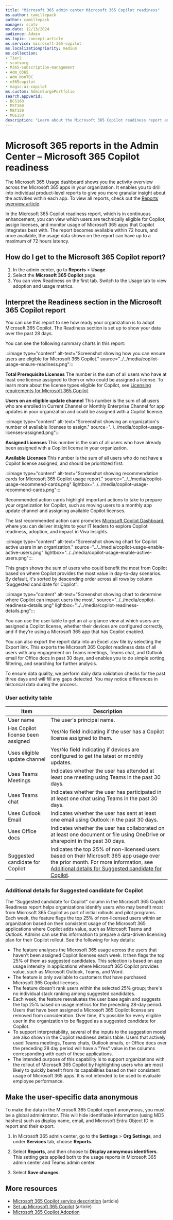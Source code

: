 ```yaml
---
title: "Microsoft 365 admin center Microsoft 365 Copilot readiness"
ms.author: camillepack
author: camillepack
manager: scotv
ms.date: 12/13/2024
audience: Admin
ms.topic: concept-article
ms.service: microsoft-365-copilot
ms.localizationpriority: medium
ms.collection: 
- Tier2
- scotvorg
- M365-subscription-management
- Adm_O365
- Adm_NonTOC
- m365copilot
- magic-ai-copilot
ms.custom: AdminSurgePortfolio
search.appverid:
- BCS160
- MST160
- MET150
- MOE150
description: "Learn about the Microsoft 365 Copilot readiness report and how it can help you assess your organization's readiness to adopt Copilot."
---
```


# Microsoft 365 reports in the Admin Center – Microsoft 365 Copilot readiness

The Microsoft 365 Usage dashboard shows you the activity overview across the Microsoft 365 apps in your organization. It enables you to drill into individual product-level reports to give you more granular insight about the activities within each app. To view all reports, check out the [Reports overview article](activity-reports.md).

In the Microsoft 365 Copilot readiness report, which is in continuous enhancement, you can view which users are technically eligible for Copilot, assign licenses, and monitor usage of Microsoft 365 apps that Copilot integrates best with. The report becomes available within 72 hours, and once available, the usage data shown on the report can have up to a maximum of 72 hours latency.

## How do I get to the Microsoft 365 Copilot report?

1. In the admin center, go to **Reports** > **Usage**.
1. Select the **Microsoft 365 Copilot** page.
1. You can view Readiness on the first tab. Switch to the Usage tab to view adoption and usage metrics.

## Interpret the Readiness section in the Microsoft 365 Copilot report

You can use this report to see how ready your organization is to adopt Microsoft 365 Copilot. The Readiness section is set up to show your data over the past 28 days.

You can see the following summary charts in this report:

:::image type="content" alt-text="Screenshot showing how you can ensure users are eligible for Microsoft 365 Copilot." source="../../media/copilot-usage-ensure-readiness.png":::

**Total Prerequisite Licenses** The number is the sum of all users who have at least one license assigned to them or who could be assigned a license. To learn more about the license types eligible for Copilot, see [Licensing requirements for Microsoft 365 Copilot](/copilot/microsoft-365/microsoft-365-copilot-licensing).

**Users on an eligible update channel** This number is the sum of all users who are enrolled in Current Channel or Monthly Enterprise Channel for app updates in your organization and could be assigned with a Copilot license.

:::image type="content" alt-text="Screenshot showing an organization's number of available licenses to assign." source="../../media/copilot-usage-licenses-assigned.png":::

**Assigned Licenses** This number is the sum of all users who have already been assigned with a Copilot license in your organization.

**Available Licenses** This number is the sum of all users who do not have a Copilot license assigned, and should be prioritized first.

:::image type="content" alt-text="Screenshot showing recommendation cards for Microsoft 365 Copilot usage report." source="../../media/copilot-usage-recommend-cards.png" lightbox="../../media/copilot-usage-recommend-cards.png":::

Recommended action cards highlight important actions to take to prepare your organization for Copilot, such as moving users to a monthly app update channel and assigning available Copilot licenses.

The last recommended action card promotes [Microsoft Copilot Dashboard](/viva/insights/org-team-insights/copilot-dashboard), where you can deliver insights to your IT leaders to explore Copilot readiness, adoption, and impact in Viva Insights.

:::image type="content" alt-text="Screenshot showing chart for Copilot active users in an organization." source="../../media/copilot-usage-enable-active-users.png" lightbox="../../media/copilot-usage-enable-active-users.png":::

This graph shows the sum of users who could benefit the most from Copilot based on where Copilot provides the most value in day-to-day scenarios. By default, it's sorted by descending order across all rows by column 'Suggested candidate for Copilot'.

:::image type="content" alt-text="Screenshot showing chart to determine where Copilot can impact users the most." source="../../media/copilot-readiness-details.png" lightbox="../../media/copilot-readiness-details.png":::

You can use the user table to get an at-a-glance view at which users are assigned a Copilot license, whether their devices are configured correctly, and if they’re using a Microsoft 365 app that has Copilot enabled.

You can also export the report data into an Excel .csv file by selecting the Export link. This exports the Microsoft 365 Copilot readiness data of all users with any engagement on Teams meetings, Teams chat, and Outlook email for Office docs in past 30 days, and enables you to do simple sorting, filtering, and searching for further analysis.

To ensure data quality, we perform daily data validation checks for the past three days and will fill any gaps detected. You may notice differences in historical data during the process.

### User activity table

| Item                              | Description                                    |
|-----------------------------------|------------------------------------------------|
| User name                         | The user's principal name.                                                                                                    |
| Has Copilot license been assigned | Yes/No field indicating if the user has a Copilot license assigned to them.                                                   |
| Uses eligible update channel      | Yes/No field indicating if devices are configured to get the latest or monthly updates.                                       |
| Uses Teams Meetings               | Indicates whether the user has attended at least one meeting using Teams in the past 30 days.                                  |
| Uses Teams chat                   | Indicates whether the user has participated in at least one chat using Teams in the past 30 days.                              |
| Uses Outlook Email                | Indicates whether the user has sent at least one email using Outlook in the past 30 days.                                    |
| Uses Office docs                  | Indicates whether the user has collaborated on at least one document or file using OneDrive or sharepoint in the past 30 days. |
| Suggested candidate for Copilot      | Indicates the top 25% of non-licensed users based on their Microsoft 365 app usage over the prior month. For more information, see [Additional details for Suggested candidate for Copilot](#additional-details-for-suggested-candidate-for-copilot).  |

### Additional details for Suggested candidate for Copilot

The "Suggested candidate for Copilot" column in the Microsoft 365 Copilot Readiness report helps organizations identify users who may benefit most from Microsoft 365 Copilot as part of initial rollouts and pilot programs. Each week, the feature flags the top 25% of non-licensed users within an organization based on their consistent usage of the Microsoft 365 applications where Copilot adds value, such as Microsoft Teams and Outlook. Admins can use this information to prepare a data-driven licensing plan for their Copilot rollout. See the following for key details:

- The feature analyses the Microsoft 365 usage across the users that haven't been assigned Copilot licenses each week. It then flags the top 25% of them as suggested candidates. This selection is based on app usage intensity in applications where Microsoft 365 Copilot provides value, such as Microsoft Outlook, Teams, and Word.
- The feature is only available to customers that have purchased Microsoft 365 Copilot licenses.
- The feature doesn't rank users within the selected 25% group; there's no individual stack ranking among suggested candidates.
- Each week, the feature reevaluates the user base again and suggests the top 25% based on usage metrics for the preceding 28-day period. Users that have been assigned a Microsoft 365 Copilot license are removed from consideration. Over time, it's possible for every eligible user in the organization to be flagged as a suggested candidate for Copilot.
- To support interpretability, several of the inputs to the suggestion model are also shown in the Copilot readiness details table. Users that actively used Teams meetings, Teams chats, Outlook emails, or Office docs over the preceding 28 day period will have a "Yes" value in the columns corresponding with each of these applications.
- The intended purpose of this capability is to support organizations with the rollout of Microsoft 365 Copilot by highlighting users who are most likely to quickly benefit from its capabilities based on their consistent usage of Microsoft 365 apps. It is not intended to be used to evaluate employee performance.

## Make the user-specific data anonymous

To make the data in the Microsoft 365 Copilot report anonymous, you must be a global administrator. This will hide identifiable information (using MD5 hashes) such as display name, email, and Microsoft Entra Object ID in report and their export.

1. In Microsoft 365 admin center, go to the **Settings** \> **Org Settings**, and under **Services** tab, choose **Reports**.

2. Select **Reports**, and then choose to **Display anonymous identifiers**. This setting gets applied both to the usage reports in Microsoft 365 admin center and Teams admin center.

3. Select **Save changes**.

## More resources

- [Microsoft 365 Copilot service description](/office365/servicedescriptions/office-365-platform-service-description/microsoft-365-copilot) (article)
- [Set up Microsoft 365 Copilot](/copilot/microsoft-365/microsoft-365-copilot-setup) (article)
- [Microsoft 365 Copilot Adoption](https://adoption.microsoft.com/copilot/)
